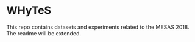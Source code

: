 # WHyTeS

This repo contains datasets and experiments related to the MESAS 2018.
The readme will be extended.
